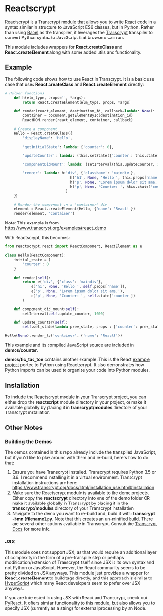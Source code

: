 # Reactscrypt

Reactscrypt is a Transcrypt module that allows you to write [React](https://reactjs.org/) code in a syntax similar in structure to JavaScript ES6 classes, but in Python. Rather than using [Babel](https://babeljs.io) as the transpiler, it leverages the [Transcrypt](https://www.transcrypt.org) transpiler to convert Python syntax to JavaScript that browsers can run.

This module includes wrappers for **React.createClass** and **React.createElement** along with some added utils and functionality.

## Example

The following code shows how to use React in Transcrypt. It is a basic use case that uses **React.createClass** and **React.createElement** directly:

```python
# Helper functions
    def h(elm_type, props='', *args):
        return React.createElement(elm_type, props, *args)

    def render(react_element, destination_id, callback=lambda: None):
        container = document.getElementById(destination_id)
        ReactDOM.render(react_element, container, callback)

    # Create a component
    Hello = React.createClass({
        'displayName': 'Hello',

        'getInitialState': lambda: {'counter': 0},

        'updateCounter': lambda: (this.setState({'counter': this.state['counter']+1})),

        'componentDidMount': lambda: (setInterval(this.updateCounter, 1000)),

        'render': lambda: h('div', {'className': 'maindiv'},
                              h('h1', None, 'Hello ', this.props['name']),
                              h('p', None, 'Lorem ipsum dolor sit ame.'),
                              h('p', None, 'Counter: ', this.state['counter'])
                            )
    })

    # Render the component in a 'container' div
    element = React.createElement(Hello, {'name': 'React!'})
    render(element, 'container')
```

Note: This example is from <https://www.transcrypt.org/examples#react_demo>

With Reactscrypt, this becomes:

```python
from reactscrypt.react import ReactComponent, ReactElement as e

class Hello(ReactComponent):
    initial_state = {
        'counter': 0
    }

    def render(self):
        return e('div', {'class': 'maindiv'},
            e('h1', None, 'Hello ', self.props['name']),
            e('p', None, 'Lorem ipsum dolor sit ame.'),
            e('p', None, 'Counter: ', self.state['counter'])
        )

    def component_did_mount(self):
        setInterval(self.update_counter, 1000)

    def update_counter(self):
        self.set_state(lambda prev_state, props : {'counter': prev_state['counter'] + 1})

Hello(None).render_to('container', {'name': 'React!'})
```

This example and its compiled JavaScript source are included in **demos/counter**.

**demos/tic_tac_toe** contains another example. This is the React [example project](https://codepen.io/gaearon/pen/gWWZgR) ported to Python using Reactscrypt. It also demonstrates how Python imports can be used to organize your code into Python modules.

## Installation

To include the Reactscrypt module in your Transcrypt project, you can either drop the **reactscript** module directory in your project, or make it available globally by placing it in **transcrypt/modules** directory of your Transcrypt installation.

## Other Notes

### Building the Demos
The demos contained in this repo already include the transpiled JavaScript, but if you'd like to play around with them and re-build, here's how to do that:
1. Ensure you have Transcrypt installed. Transcrypt requires Python 3.5 or 3.6. I recommend installing it in a virtual environment. Transcrypt installation instructions are here: <https://www.transcrypt.org/docs/html/installation_use.html#installation>
2. Make sure the Reactscrypt module is available to the demo projects. Either copy the **reactscrypt** directory into one of the demo folder OR make it available globally in Transcrypt by placing it in the **transcrypt/modules** directory of your Transcrypt installation
3. Navigate to the demo you want to re-build and, build it with: **transcrypt -bmn [filename].py**. Note that this creates an un-minified build. There are several other options available in Transcrypt. Consult the [Transcrypt Docs](https://www.transcrypt.org/docs/html/index.html) for more info.

### JSX

This module does not support JSX, as that would require an additional layer of complexity in the form of a pre-transpile step or perhaps modification/extension of Transcrypt itself since JSX is its own syntax and not Python or JavaScript. However, the React community seems to be pretty divided on JSX anyways. This module just provides a wrapper for **React.createElement** to build tags directly, and this approach is similar to [HyperScript](https://github.com/mlmorg/react-hyperscript) which many React developers seem to prefer over JSX anyways.

If you are interested in using JSX with React and Transcrypt, check out [PyReact](https://github.com/doconix/pyreact/blob/master/src/scripts/pyreact.py). It offers similar functionality to this module, but also allows you to specify JSX (currently as a string) for external processing by an Node.

